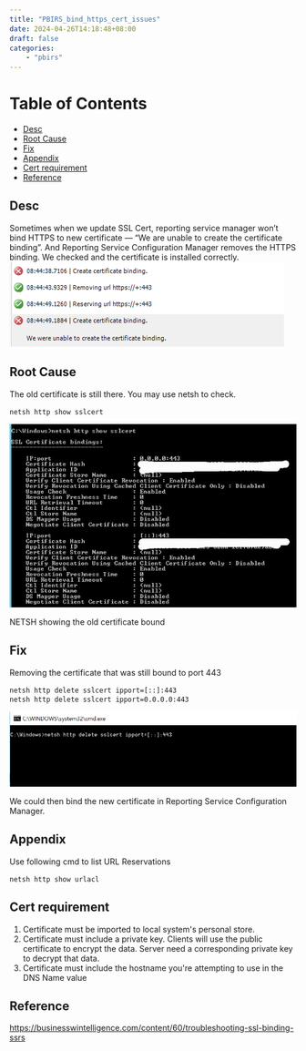 ```yaml
---
title: "PBIRS_bind_https_cert_issues"
date: 2024-04-26T14:18:48+08:00
draft: false
categories:
    - "pbirs"
---
```

# Table of Contents
- [Desc](#desc)
- [Root Cause](#root-cause)
- [Fix](#fix)
- [Appendix](#appendix)
- [Cert requirement](#cert-requirement)
- [Reference](#reference)

## Desc
Sometimes when we update SSL Cert, reporting service manager won’t bind HTTPS to new certificate — “We are unable to create the certificate binding”. And Reporting Service Configuration Manager removes the HTTPS binding. We checked and the certificate is installed correctly.
![Alt text](image.png)
## Root Cause
The old certificate is still there. You may use netsh to check.

    netsh http show sslcert
![Alt text](image-1.png)

NETSH showing the old certificate bound

## Fix
Removing the certificate that was still bound to port 443

    netsh http delete sslcert ipport=[::]:443
    netsh http delete sslcert ipport=0.0.0.0:443

![Alt text](image-2.png)

We could then bind the new certificate in Reporting Service Configuration Manager.

## Appendix
Use following cmd to list URL Reservations

    netsh http show urlacl

## Cert requirement
1. Certificate must be imported to local system's personal store.
2. Certificate must include a private key. Clients will use the public certificate to encrypt the data. Server need a corresponding private key to decrypt that data.
3. Certificate must include the hostname you're attempting to use in the DNS Name value

## Reference
https://businesswintelligence.com/content/60/troubleshooting-ssl-binding-ssrs
